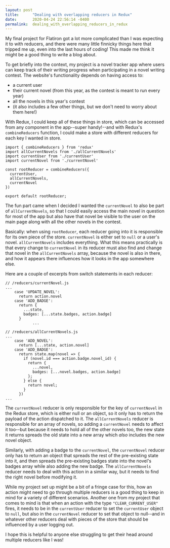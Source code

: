 ```yaml
---
layout: post
title:      "Dealing with overlapping reducers in Redux"
date:       2020-04-24 22:56:14 -0400
permalink:  dealing_with_overlapping_reducers_in_redux
---
```



My final project for Flatiron got a lot more complicated than I was expecting it to with reducers, and there were many little finnicky things here that tripped me up, even into the last hours of coding! This made me think it might be a good thing to write a blog about. 

To get briefly into the context, my project is a novel tracker app where users can keep track of their writing progress when participating in a novel writing contest. The website's functionality depends on having access to: 
* a current user 
* their current novel (from this year, as the contest is meant to run every year)
* all the novels in this year's contest 
* (it also includes a few other things, but we don't need to worry about them here!)

With Redux, I could keep all of these things in store, which can be accessed from any component in the app--super handy!--and with Redux's `combineReducers` function, I could make a store with different reducers for each key I wanted in store. 

```
import { combineReducers } from 'redux'
import allCurrentNovels from './allCurrentNovels'
import currentUser from './currentUser'
import currentNovel from './currentNovel'

const rootReducer = combineReducers({
  currentUser,
  allCurrentNovels,
  currentNovel
})

export default rootReducer;
```

The fun part came when I decided I wanted the `currentNovel` to also be part of `allCurrentNovels`, so that I could easily access the main novel in question for most of the app but also have that novel be visible to the user on the main page along with all the other novels in the contest. 

Basically: when using `rootReducer`, each reducer going into it is responsible for its own piece of the store. `currentNovel` is either set to `null` or a user's novel. `allCurrentNovels` includes everything. What this means practically is that every change to `currentNovel` in its reducer must also find and change that novel in the `allCurrentNovels` array, because the novel is also in there, and how it appears there influences how it looks in the app somewhere else. 

Here are a couple of excerpts from switch statements in each reducer: 

```
// /reducers/currentNovel.js
...
    case 'UPDATE_NOVEL':
      return action.novel
    case 'ADD_BADGE':
      return {
        ...state,
        badges: [...state.badges, action.badge]
      }
			...
			
// /reducers/allCurrentNovels.js
... 
    case 'ADD_NOVEL':
      return [...state, action.novel]
    case 'ADD_BADGE':
      return state.map(novel => {
        if (novel.id === action.badge.novel_id) {
          return {
            ...novel,
            badges: [...novel.badges, action.badge]
          };
        } else {
          return novel;
        }
      })
...
```

The `currentNovel` reducer is only responsible for the key of `currentNovel` in the Redux store, which is either null or an object, so it only has to return the payload of the action dispatched to it. The `allCurrentNovels` reducer is responsible for an array of novels, so adding a `currentNovel` needs to affect it too--but because it needs to hold all of the other novels too, the new state it returns spreads the old state into a new array which _also_ includes the new novel object. 

Similarly, with adding a badge to the `currentNovel`, the `currentNovel` reducer only has to return an object that spreads the rest of the pre-existing state into it, and then spreads the pre-existing badges state into the novel's badges array while also adding the new badge. The `allCurrentNovels` reducer needs to deal with this action in a similar way, but it needs to find the right novel before modifying it. 

While my project set up might be a bit of a fringe case for this, how an action might need to go through multiple reducers is a good thing to keep in mind for a variety of different scenarios. Another one from my project that comes to mind is that when an action with the type `"CLEAR_CURRENT_USER"` fires, it needs to be in the `currentUser` reducer to set the `currentUser` object to `null`, but also in the `currentNovel` reducer to set that object to null--and in whatever other reducers deal with pieces of the store that should be influenced by a user logging out. 

I hope this is helpful to anyone else struggling to get their head around multiple reducers like I was! 

